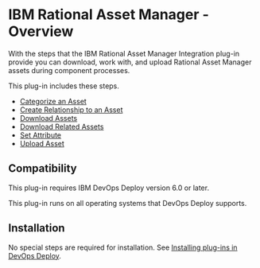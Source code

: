 
# IBM Rational Asset Manager - Overview

With the steps that the IBM Rational Asset Manager Integration plug-in provide you can download, work with, and upload Rational Asset Manager assets during component processes.

This plug-in includes these steps.

* [Categorize an Asset](#categorize_an_asset)
* [Create Relationship to an Asset](#create_relationship_to_an_asset)
* [Download Assets](#download_assets)
* [Download Related Assets](#download_related_assets "Download Asset")
* [Set Attribute](#set_attribute "Set Attribute")
* [Upload Asset](#upload_asset "Upload Asset")

## Compatibility

This plug-in requires IBM DevOps Deploy version 6.0 or later.

This plug-in runs on all operating systems that DevOps Deploy supports.

## Installation

No special steps are required for installation. See [Installing plug-ins in DevOps Deploy](https://community.ibm.com/community/user/wasdevops/blogs/laurel-dickson-bull1/2022/06/13/install-plugins "Installing plug-ins in DevOps Deploy").

